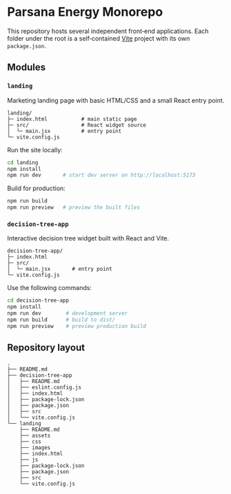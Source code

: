 # Parsana Energy Monorepo

This repository hosts several independent front‑end applications. Each
folder under the root is a self‑contained [Vite](https://vitejs.dev/) project
with its own `package.json`.

## Modules

### `landing`
Marketing landing page with basic HTML/CSS and a small React entry point.

```
landing/
├─ index.html           # main static page
├─ src/                 # React widget source
│  └─ main.jsx          # entry point
└─ vite.config.js
```

Run the site locally:

```bash
cd landing
npm install
npm run dev       # start dev server on http://localhost:5173
```

Build for production:

```bash
npm run build
npm run preview   # preview the built files
```

### `decision-tree-app`
Interactive decision tree widget built with React and Vite.

```
decision-tree-app/
├─ index.html
├─ src/
│  └─ main.jsx       # entry point
└─ vite.config.js
```

Use the following commands:

```bash
cd decision-tree-app
npm install
npm run dev        # development server
npm run build      # build to dist/
npm run preview    # preview production build
```

## Repository layout

```
.
├── README.md
├── decision-tree-app
│   ├── README.md
│   ├── eslint.config.js
│   ├── index.html
│   ├── package-lock.json
│   ├── package.json
│   ├── src
│   └── vite.config.js
└── landing
    ├── README.md
    ├── assets
    ├── css
    ├── images
    ├── index.html
    ├── js
    ├── package-lock.json
    ├── package.json
    ├── src
    └── vite.config.js
```
